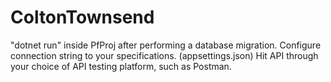 # ColtonTownsend

"dotnet run" inside PfProj after performing a database migration. Configure connection string to your specifications. (appsettings.json) Hit API through your choice of API testing platform, such as Postman.
